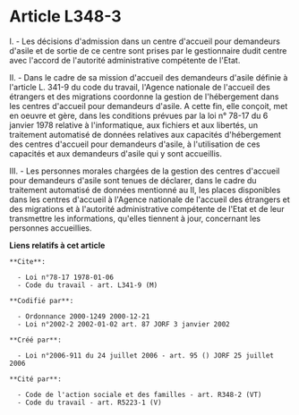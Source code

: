 # Article L348-3

I. - Les décisions d'admission dans un centre d'accueil pour demandeurs d'asile et de sortie de ce centre sont prises par le
gestionnaire dudit centre avec l'accord de l'autorité administrative compétente de l'Etat.

II. - Dans le cadre de sa mission d'accueil des demandeurs d'asile définie à l'article L. 341-9 du code du travail, l'Agence
nationale de l'accueil des étrangers et des migrations coordonne la gestion de l'hébergement dans les centres d'accueil pour
demandeurs d'asile. A cette fin, elle conçoit, met en oeuvre et gère, dans les conditions prévues par la loi n° 78-17 du 6
janvier 1978 relative à l'informatique, aux fichiers et aux libertés, un traitement automatisé de données relatives aux
capacités d'hébergement des centres d'accueil pour demandeurs d'asile, à l'utilisation de ces capacités et aux demandeurs
d'asile qui y sont accueillis.

III. - Les personnes morales chargées de la gestion des centres d'accueil pour demandeurs d'asile sont tenues de déclarer,
dans le cadre du traitement automatisé de données mentionné au II, les places disponibles dans les centres d'accueil à
l'Agence nationale de l'accueil des étrangers et des migrations et à l'autorité administrative compétente de l'Etat et de
leur transmettre les informations, qu'elles tiennent à jour, concernant les personnes accueillies.

**Liens relatifs à cet article**

	**Cite**:

	  - Loi n°78-17 1978-01-06
	  - Code du travail - art. L341-9 (M)

	**Codifié par**:

	  - Ordonnance 2000-1249 2000-12-21
	  - Loi n°2002-2 2002-01-02 art. 87 JORF 3 janvier 2002

	**Créé par**:

	  - Loi n°2006-911 du 24 juillet 2006 - art. 95 () JORF 25 juillet 2006

	**Cité par**:

	  - Code de l'action sociale et des familles - art. R348-2 (VT)
	  - Code du travail - art. R5223-1 (V)

